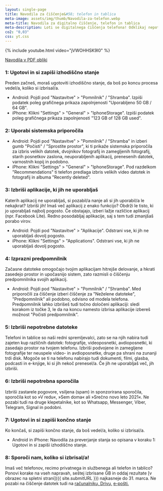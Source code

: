 ```yaml
---
layout: single-page
title: Navodila za čiščenje&#58; telefon in tablica
meta-image: assets/img/thumb/Navodila-za-telefon.webp
meta-title: Navodila za digitalno čiščenje, telefon in tablica
meta-description: Loti se digitalnega čiščenja telefona! Odklikaj nepotrebne aplikacije, datoteke, fotografije in druge digitalne odpadke ter zmanjšaj svoj digitalni odtis.
co2: "0,03"
css: yt.css
---
```


{% include youtube.html video="jVWOHHSK9l0" %}

<div class="btnpad-center">
<a class="button" href="assets/PDF/Navodila_telefon-tablica.pdf">Navodila v PDF obliki</a>
</div>


### 1: Ugotovi in si zapiši izhodiščno stanje
Preden začneš, moraš ugotoviti izhodiščno stanje, da boš po koncu procesa vedel/a, koliko si izbrisal/a.
- Android: Pojdi pod "Nastavitve" > "Pomnilnik" / "Shramba". Izpiši podatek poleg grafičnega prikaza zapolnjenosti "Uporabljeno 50 GB / 64 GB".
- iPhone: Klikni "Settings" > "General" > "IphoneStorage". Izpiši podatek poleg grafičnega prikaza zapolnjenosti "123 GB of 128 GB used".

### 2: Uporabi sistemska priporočila
- Android: Pojdi pod "Nastavitve" > "Pomnilnik" / "Shramba" in izberi gumb "Počisti" / "Sprostite prostor", ki ti prikaže sistemska priporočila za izbris velikih datotek, dvojnikov fotografij in zamegljenih fotografij, starih posnetkov zaslona, neuporabljenih aplikacij, prenesenih datotek, varnostnih kopij in podobno. 
- iPhone: Klikni "Settings" > "General" > "IphoneStorage". Pod razdelkom "Recommendations" ti telefon predlaga izbris velikih video datotek in fotografij in albuma "Recently deleted".

### 3: Izbriši aplikacije, ki jih ne uporabljaš 
Katerih aplikacij ne uporabljaš, si pozabil/a nanje ali si jih uporabil/a le nekajkrat? Izbriši jih! Imaš več aplikacij z enako funkcijo? Obdrži le tisto, ki jo uporabljaš najbolj pogosto. Če obstajajo, izberi lažje različice aplikacij (npr. Facebook Lite). Redno posodabljaj aplikacije, saj s tem tudi zmanjšaš porabo virov.
- Android: Pojdi pod "Nastavitve" > "Aplikacije". Odstrani vse, ki jih ne uporabljaš dovolj pogosto.
- iPhone: Klikni "Settings" > "Applications". Odstrani vse, ki jih ne uporabljaš dovolj pogosto.

### 4: Izprazni predpomnilnik 
Začasne datoteke omogočajo tvojim aplikacijam hitrejše delovanje, a hkrati zasedejo prostor in upočasnijo sistem, zato razmisli o čiščenju predpomnilnika svojih aplikacij.
- Android: Pojdi pod "Nastavitve" > "Pomnilnik" / "Shramba". Med priporočili za čiščenje izberi čiščenje za "Neželene datoteke", "Predpomnilnik" ali podobno, odvisno od modela telefona. Predpomnilnik lahko izbrišeš tudi točno določeni aplikaciji: sledi korakom iz točke 3, le da na koncu namesto izbrisa aplikacije izbereš možnost "Počisti predpomnilnik".

### 5: Izbriši nepotrebne datoteke
Telefoni in tablice so naši redni spremljevalci, zato se na njih nabira tudi zajeten kup različnih datotek: fotografije, videoposnetki, avdioposnetki, ki zasedajo prostor na tvojem telefonu. Izbriši podvojene in zamegljene fotografije ter neuspele video- in avdioposnetke, druge pa shrani na zunanji trdi disk. Mogoče se ti na telefonu nabirajo tudi dokumenti, filmi, glasba, podcasti in e-knjige, ki si jih nekoč prenesel/a. Če jih ne uporabljaš več, jih izbriši. 

### 6: Izbriši nepotrebna sporočila
Izbriši zastarele pogovore, vsiljena (spam) in sponzorirana sporočila, sporočila kot so »V redu«, »Sem doma« ali »Srečno novo leto 2021«. Ne pozabi tudi na druge klepetalnike, kot so Whatsapp, Messenger, Viber, Telegram, Signal in podobni. 

### 7: Ugotovi in si zapiši končno stanje
Ko končaš, si zapiši končno stanje, da boš vedel/a, koliko si izbrisal/a.
- Android in iPhone: Navodila za preverjanje stanja so opisana v koraku 1: Ugotovi in si zapiši izhodiščno stanje.

### 8: Sporoči nam, koliko si izbrisal/a!
Imaš več telefonov, recimo privatnega in službenega ali telefon in tablico? Ponovi korake na vseh napravah, seštej izbrisane GB in oddaj rezultate [v obrazec na spletni strani]({{ site.submitURL }}) najkasneje do 31. marca. Ne pozabi na čiščenje datotek tudi na <a href="datoteke.html" target="_blank" rel="noopener">računalniku, Drivu,</a> <a href="eposta.html" target="_blank" rel="noopener">e-pošti.</a> 
